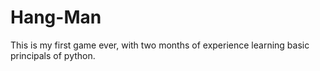 # Hang-Man
This is my first game ever, with two months of experience learning basic principals of python.
